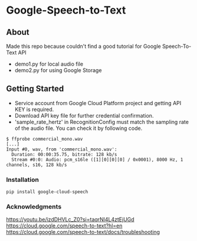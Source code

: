 # Google-Speech-to-Text

## About
Made this repo because couldn't find a good tutorial for Google Speech-To-Text API
- demo1.py for local audio file
- demo2.py for using Google Storage

## Getting Started
- Service account from Google Cloud Platform project and getting API KEY is required.  
- Download API key file for further credential confirmation.  
- 'sample_rate_hertz' in RecognitionConfig must match the sampling rate of the audio file. You can check it by following code.
```
$ ffprobe commercial_mono.wav
[...]
Input #0, wav, from 'commercial_mono.wav':
  Duration: 00:00:35.75, bitrate: 128 kb/s
  Stream #0:0: Audio: pcm_s16le ([1][0][0][0] / 0x0001), 8000 Hz, 1 channels, s16, 128 kb/s
```

### Installation
```
pip install google-cloud-speech
```

### Acknowledgments
https://youtu.be/izdDHVLc_Z0?si=taqrNl4L4ztEjUGd  
https://cloud.google.com/speech-to-text?hl=en  
https://cloud.google.com/speech-to-text/docs/troubleshooting
